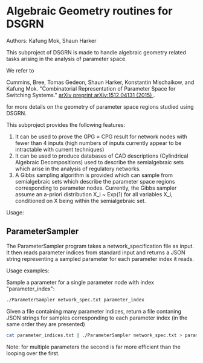 # Algebraic Geometry routines for DSGRN

Authors: Kafung Mok, Shaun Harker

This subproject of DSGRN is made to handle algebraic geometry related 
tasks arising in the analysis of parameter space.

We refer to 

Cummins, Bree, Tomas Gedeon, Shaun Harker, Konstantin Mischaikow, and Kafung Mok. "Combinatorial Representation of Parameter Space for Switching Systems." [arXiv preprint arXiv:1512.04131 (2015) ](http://arxiv.org/abs/1512.04131).

for more details on the geometry of parameter space regions studied using DSGRN.

This subproject provides the following features:

1. It can be used to prove the GPG = CPG result
    for network nodes with fewer than 4 inputs
    (high numbers of inputs currently appear to be
     intractable with current techniques)
2. It can be used to produce databases of CAD
    descriptions (Cylindrical Algebraic Decompositions)
    used to describe the semialgebraic sets which 
    arise in the analysis of regulatory networks.
3. A Gibbs sampling algorithm is provided which 
    can sample from semialgebraic sets which describe
    the parameter space regions corresponding to parameter
    nodes. Currently, the Gibbs sampler assume an a-priori 
    distribution X_i ~ Exp(1) for all variables X_i, 
    conditioned on X being within the semialgebraic set.


Usage:

## ParameterSampler

The ParameterSampler program takes a network_specification file as input. It 
then reads parameter indices from standard input and returns a JSON string 
representing a sampled parameter for each parameter index it reads. 

Usage examples:

Sample a parameter for a single parameter node with index "parameter_index":
```bash
./ParameterSampler network_spec.txt parameter_index
```

Given a file containing many parameter indices, return a file contaning JSON strings
for samples corresponding to each parameter index (in the same order they are presented)
```bash
cat parameter_indices.txt | ./ParameterSampler network_spec.txt > parameters.json
```

Note: for multiple parameters the second is far more efficient than the looping over the first.



